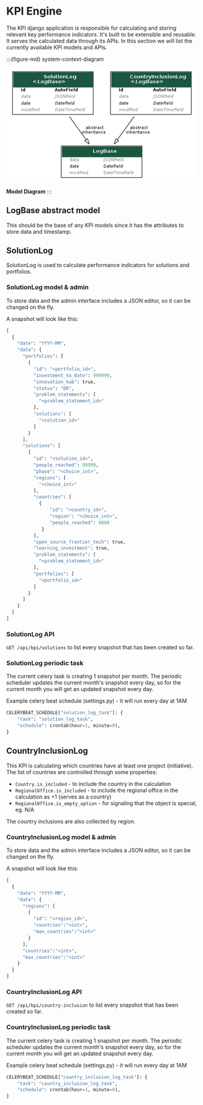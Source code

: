 # KPI Engine
The KPI django application is responsible for calculating and storing relevant key performance indicators.
It's built to be extensible and reusable. It serves the calculated data through its APIs. 
In this section we will list the currently available KPI models and APIs.

:::{figure-md} system-context-diagram

<img src="./_static/images/kpi_model.png" alt="system-context-diagram" class="bg-primary mb-1" width="600px">

**Model Diagram**
:::

## LogBase abstract model
This should be the base of any KPI models since it has the attributes to store data and timestamp.

## SolutionLog
SolutionLog is used to calculate performance indicators for solutions and portfolios.

### SolutionLog model & admin
To store data and the admin interface includes a JSON editor, so it can be changed on the fly.

A snapshot will look like this:
```python
[
  {
    "date": "YYYY-MM",
    "data": {
      "portfolios": [
        {
          "id": "<portfolio_id>",
          "investment_to_date": 999999,
          "innovation_hub": true,
          "status": "DR",
          "problem_statements": [
            "<problem_statement_id>"
          ],
          "solutions": [
            "<solution_id>"
          ]
        }
      ],
      "solutions": [
        {
          "id": "<solution_id>",
          "people_reached": 99999,
          "phase": "<choice_int>",
          "regions": [
            "<choice_int>"
          ],
          "countries": [
            {
                "id": "<country_id>",
                "region": "<choice_int>",
                "people_reached": 8888
             }
          ],
          "open_source_frontier_tech": true,
          "learning_investment": true,
          "problem_statements": [
            "<problem_statement_id>"
          ],
          "portfolios": [
            "<portfolio_id>"
          ]
        }
      ]
    }
  }
]
```

### SolutionLog API
`GET /api/kpi/solutions` to list every snapshot that has been created so far.

### SolutionLog periodic task
The current celery task is creating 1 snapshot per month. The periodic scheduler updates the current month's
snapshot every day, so for the current month you will get an updated snapshot every day.

Example celery beat schedule (settings.py) - it will run every day at 1AM
```python
CELERYBEAT_SCHEDULE["solution_log_task"]: {
    "task": "solution_log_task",
    "schedule": crontab(hour=1, minute=0),
}
```

## CountryInclusionLog
This KPI is calculating which countries have at least one project (initiative). The list of countries 
are controlled through some properties:

- `Country.is_included` - to include the country in the calculation
- `RegionalOffice.is_included` - to include the regional office in the calculation as +1 (serves as a country)
- `RegionalOffice.is_empty_option` - for signaling that the object is special, eg. N/A

The country inclusions are also collected by region.

### CountryInclusionLog model & admin
To store data and the admin interface includes a JSON editor, so it can be changed on the fly.

A snapshot will look like this:
```python
[
  {
    "date": "YYYY-MM",
    "data": {
      "regions": [
        {
          "id": "<region_id>",
          "countries":"<int>",
          "max_countries":"<int>"
        }
      ],
      "countries":"<int>",
      "max_countries":"<int>"
    }
  }
]
```

### CountryInclusionLog API
`GET /api/kpi/country-inclusion` to list every snapshot that has been created so far.

### CountryInclusionLog periodic task
The current celery task is creating 1 snapshot per month. The periodic scheduler updates the current month's
snapshot every day, so for the current month you will get an updated snapshot every day.

Example celery beat schedule (settings.py) - it will run every day at 1AM
```python
CELERYBEAT_SCHEDULE["country_inclusion_log_task"]: {
    "task": "country_inclusion_log_task",
    "schedule": crontab(hour=1, minute=0),
}
```
